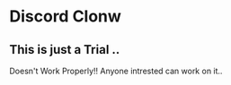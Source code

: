 # Discord Clonw
## This is just a Trial ..
Doesn't Work Properly!! Anyone intrested can work on it..
